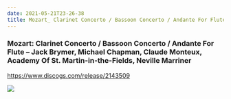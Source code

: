 ```yaml
---
date: 2021-05-21T23-26-38
title: Mozart_ Clarinet Concerto / Bassoon Concerto / Andante For Flute – Jack Brymer, Michael Chapman, Claude Monteux, Academy Of St. Martin-in-the-Fields, Neville Marriner 
---
```

### Mozart: Clarinet Concerto / Bassoon Concerto / Andante For Flute – Jack Brymer, Michael Chapman, Claude Monteux, Academy Of St. Martin-in-the-Fields, Neville Marriner 
https://www.discogs.com/release/2143509

![](dayone-moment://164194EC4EA146B2AB99A042837239F4)
